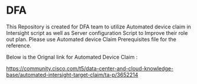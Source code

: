 # DFA

This Repository is created for DFA team to utilize Automated device claim in Intersight script as well as Server configuration Script to Improve their role out plan.
Please use Automated device Claim Prerequisites file for the reference.


Below is the Orignal link for Automated Device Claim :

https://community.cisco.com/t5/data-center-and-cloud-knowledge-base/automated-intersight-target-claim/ta-p/3652214


